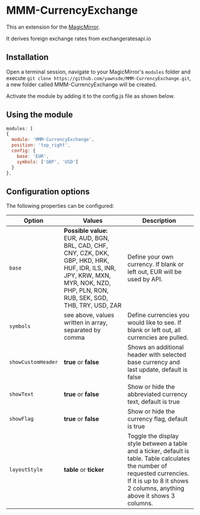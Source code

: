 # MMM-CurrencyExchange
This an extension for the [MagicMirror](https://github.com/MichMich/MagicMirror).

It derives foreign exchange rates from exchangeratesapi.io

## Installation
Open a terminal session, navigate to your MagicMirror's `modules` folder and execute `git clone https://github.com/yawnsde/MMM-CurrencyExchange.git`, a new folder called MMM-CurrencyExchange will be created.

Activate the module by adding it to the config.js file as shown below.

## Using the module
````javascript
modules: [
{
  module: 'MMM-CurrencyExchange',
  position: 'top_right',
  config: {
    base: 'EUR',
    symbols: ['GBP', 'USD']
  }
},
````

## Configuration options

The following properties can be configured:

| **Option** | **Values** | **Description** |
| --- | --- | --- |
| `base` | **Possible value:** EUR, AUD, BGN, BRL, CAD, CHF, CNY, CZK, DKK, GBP, HKD, HRK, HUF, IDR, ILS, INR, JPY, KRW, MXN, MYR, NOK, NZD, PHP, PLN, RON, RUB, SEK, SGD, THB, TRY, USD, ZAR | Define your own currency. If blank or left out, EUR will be used by API. |
| `symbols` | see above, values written in array, separated by comma | Define currencies you would like to see. If blank or left out, all currencies are pulled. |
| `showCustomHeader` | **true** or **false** | Shows an additional header with selected base currency and last update, default is false |
| `showText` | **true** or **false** | Show or hide the abbreviated currency text, default is true |
| `showFlag` | **true** or **false** | Show or hide the currency flag, default is true |
| `layoutStyle` | **table** or **ticker** | Toggle the display style between a table and a ticker, default is table. Table calculates the number of requested currencies. If it is up to 8 it shows 2 columns, anything above it shows 3 columns. |
